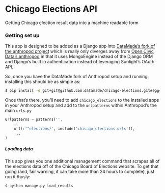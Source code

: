 # Chicago Elections API

Getting Chicago election result data into a machine readable form

### Getting set up

This app is designed to be added as a Django app into 
[DataMade’s fork of the anthropod project](https://github.com/datamade/anthropod) 
which is really only diverges away from [Open Civic Data’s anthropod](https://github.com/opencivicdata/anthropod) 
in that it uses MongoEngine instead of the Django ORM and Django’s built in authentication 
instead of leveraging Sunlight’s OAuth API.

So, once you have the DataMade fork of Anthropod setup and running, installing 
this should be as simple as:

``` bash
$ pip install -e git+git@github.com:datamade/chicago-elections.git#egg=chicago_elections
```

Once that’s there, you’ll need to add ``chicago_elections`` to the installed apps in your 
Anthropod setup and add to the ``urlpatterns`` within Anthropod’s the main ``urls.py``

``` python
urlpatterns = patterns('',
    ...
    url(r'^elections/', include('chicago_elections.urls')),
    ...
)
```

##### Loading data

This app gives you one additional management command that scrapes all of the 
elections data off of the Chicago Board of Elections website. To get that going 
(and, fair warning, it can take more than 24 hours to complete), just run it thusly:

``` bash
$ python manage.py load_results
```


